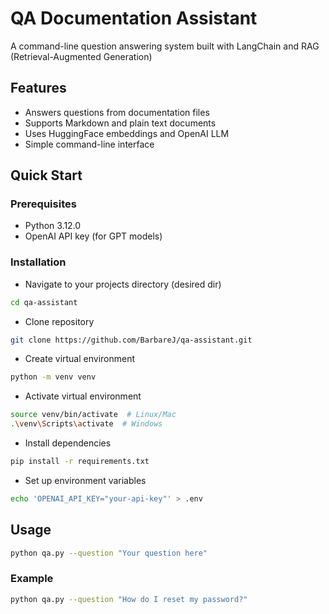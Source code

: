 # QA Documentation Assistant

A command-line question answering system built with LangChain and RAG (Retrieval-Augmented Generation)

## Features
- Answers questions from documentation files
- Supports Markdown and plain text documents
- Uses HuggingFace embeddings and OpenAI LLM
- Simple command-line interface

## Quick Start

### Prerequisites
- Python 3.12.0
- OpenAI API key (for GPT models)

### Installation
- Navigate to your projects directory (desired dir)
```bash
cd qa-assistant
``` 
- Clone repository
```bash
git clone https://github.com/BarbareJ/qa-assistant.git
```

- Create virtual environment
```bash
python -m venv venv
```
- Activate virtual environment
```bash
source venv/bin/activate  # Linux/Mac
.\venv\Scripts\activate  # Windows
```

- Install dependencies
```bash
pip install -r requirements.txt
```

- Set up environment variables
```bash
echo 'OPENAI_API_KEY="your-api-key"' > .env
```

##  Usage
```bash
python qa.py --question "Your question here"
```

### Example
```bash
python qa.py --question "How do I reset my password?"
```
